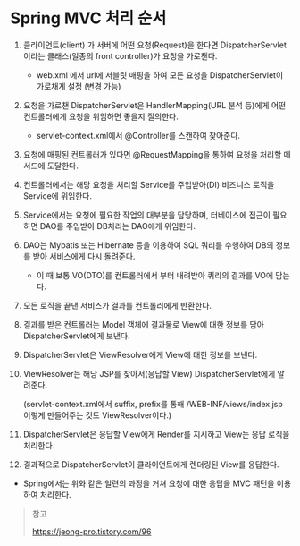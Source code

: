 # Spring MVC 처리 순서

1. 클라이언트(client) 가 서버에 어떤 요청(Request)을 한다면 DispatcherServlet 이라는 클래스(일종의 front controller)가 요청을 가로챈다.

   + web.xml 에서 url에 서블릿 매핑을 하여 모든 요청을 DispatcherServlet이 가로채게 설정 (변경 가능)

2. 요청을 가로챈 DispatcherServlet은 HandlerMapping(URL 분석 등)에게 어떤 컨트롤러에게 요청을 위임하면 좋을지 질의한다.

   + servlet-context.xml에서 @Controller를 스캔하여 찾아준다.

3. 요청에 매핑된 컨트롤러가 있다면 @RequestMapping을 통하여 요청을 처리할 메서드에 도달한다.

4. 컨트롤러에서는 해당 요청을 처리할 Service를 주입받아(DI) 비즈니스 로직을 Service에 위임한다.

5. Service에서는 요청에 필요한 작업의 대부분을 담당하며, 터베이스에 접근이 필요하면 DAO를 주입받아 DB처리는 DAO에게 위임한다.

6. DAO는 Mybatis 또는 Hibernate 등을 이용하여 SQL 쿼리를 수행하여 DB의 정보를 받아 서비스에게 다시 돌려준다.

   + 이 때 보통 VO(DTO)를 컨트롤러에서 부터 내려받아 쿼리의 결과를 VO에 담는다.

7. 모든 로직을 끝낸 서비스가 결과를 컨트롤러에게 반환한다.

8. 결과를 받은 컨트롤러는 Model 객체에 결과물로 View에 대한 정보를 담아 DispatcherServlet에게 보낸다.

9. DispatcherServlet은 ViewResolver에게 View에 대한 정보를 보낸다.

10. ViewResolver는 해당 JSP를 찾아서(응답할 View) DispatcherServlet에게 알려준다.

    (servlet-context.xml에서 suffix, prefix를 통해 /WEB-INF/views/index.jsp 이렇게 만들어주는 것도 ViewResolver이다.)

11. DispatcherServlet은 응답할 View에게 Render를 지시하고 View는 응답 로직을 처리한다.

12. 결과적으로 DispatcherServlet이 클라이언트에게 렌더링된 View를 응답한다.



+ Spring에서는 위와 같은 일련의 과정을 거쳐 요청에 대한 응답을 MVC 패턴을 이용하여 처리한다.



> 참고 
>
> https://jeong-pro.tistory.com/96